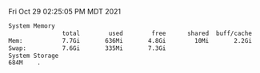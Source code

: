 Fri Oct 29 02:25:05 PM MDT 2021
```bash
System Memory
               total        used        free      shared  buff/cache   available
Mem:           7.7Gi       636Mi       4.8Gi        10Mi       2.2Gi       6.7Gi
Swap:          7.6Gi       335Mi       7.3Gi
System Storage
684M	.
```
```bash
